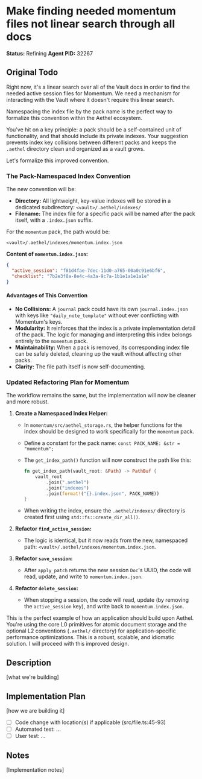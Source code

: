 # Make finding needed momentum files not linear search through all docs

**Status:** Refining
**Agent PID:** 32267

## Original Todo

Right now, it's a linear search over all of the Vault docs in order to find the needed active session files for Momentum. We need a mechanism for interacting with the Vault where it doesn't require this linear search.

Namespacing the index file by the pack name is the perfect way to formalize this convention within the Aethel ecosystem.

You've hit on a key principle: a pack should be a self-contained unit of functionality, and that should include its private indexes. Your suggestion prevents index key collisions between different packs and keeps the `.aethel` directory clean and organized as a vault grows.

Let's formalize this improved convention.

### The Pack-Namespaced Index Convention

The new convention will be:

- **Directory:** All lightweight, key-value indexes will be stored in a dedicated subdirectory: `<vault>/.aethel/indexes/`
- **Filename:** The index file for a specific pack will be named after the pack itself, with a `.index.json` suffix.

For the `momentum` pack, the path would be:

`<vault>/.aethel/indexes/momentum.index.json`

**Content of `momentum.index.json`:**

```json
{
  "active_session": "f81d4fae-7dec-11d0-a765-00a0c91e6bf6",
  "checklist": "7b2e3f8a-8e4c-4a3a-9c7a-1b1e1a1e1a1e"
}
```

#### Advantages of This Convention

- **No Collisions:** A `journal` pack could have its own `journal.index.json` with keys like `"daily_note_template"` without ever conflicting with Momentum's keys.
- **Modularity:** It reinforces that the index is a private implementation detail of the pack. The logic for managing and interpreting this index belongs entirely to the `momentum` pack.
- **Maintainability:** When a pack is removed, its corresponding index file can be safely deleted, cleaning up the vault without affecting other packs.
- **Clarity:** The file path itself is now self-documenting.

### Updated Refactoring Plan for Momentum

The workflow remains the same, but the implementation will now be cleaner and more robust.

1. **Create a Namespaced Index Helper:**
    - In `momentum/src/aethel_storage.rs`, the helper functions for the index should be designed to work specifically for the `momentum` pack.
    - Define a constant for the pack name: `const PACK_NAME: &str = "momentum";`
    - The `get_index_path()` function will now construct the path like this:

      ```rust
      fn get_index_path(vault_root: &Path) -> PathBuf {
          vault_root
              .join(".aethel")
              .join("indexes")
              .join(format!("{}.index.json", PACK_NAME))
      }
      ```

    - When writing the index, ensure the `.aethel/indexes/` directory is created first using `std::fs::create_dir_all()`.

2. **Refactor `find_active_session`:**
    - The logic is identical, but it now reads from the new, namespaced path: `<vault>/.aethel/indexes/momentum.index.json`.

3. **Refactor `save_session`:**
    - After `apply_patch` returns the new session `Doc`'s UUID, the code will read, update, and write to `momentum.index.json`.

4. **Refactor `delete_session`:**
    - When stopping a session, the code will read, update (by removing the `active_session` key), and write back to `momentum.index.json`.

This is the perfect example of how an application should build upon Aethel. You're using the core L0 primitives for atomic document storage and the optional L2 conventions (`.aethel/` directory) for application-specific performance optimizations. This is a robust, scalable, and idiomatic solution. I will proceed with this improved design.

## Description

[what we're building]

## Implementation Plan

[how we are building it]

- [ ] Code change with location(s) if applicable (src/file.ts:45-93)
- [ ] Automated test: ...
- [ ] User test: ...

## Notes

[Implementation notes]